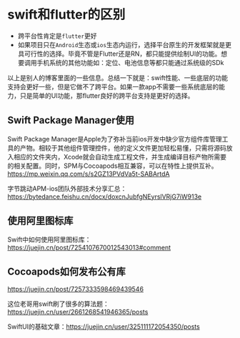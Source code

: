 # swift和flutter的区别

- 跨平台性肯定是`flutter`更好
- 如果项目只在`Android`生态或`ios`生态内运行，选择平台原生的开发框架就是更具可行性的选择。毕竟不管是Flutter还是RN，都只能提供绘制UI的功能。想要调用手机系统的其他功能如：定位、电池信息等都只能通过系统级的SDk

以上是别人的博客里面的一些信息。总结一下就是：swift性能、一些底层的功能支持会更好一些，但是它做不了跨平台。如果一款app不需要一些系统底层的能力，只是简单的UI功能，那flutter良好的跨平台支持是更好的选择。


## Swift Package Manager使用
Swift Package Manager是Apple为了弥补当前ios开发中缺少官方组件库管理工具的产物。相较于其他组件管理控件，他的定义文件更加轻松易懂，只需将源码放入相应的文件夹内，Xcode就会自动生成工程文件，并生成编译目标产物所需要的相关配置。同时，SPM与Cocoapods相互兼容，可以在特性上提供互补。
https://mp.weixin.qq.com/s/s2GZ13PVdVa5t-SABArtdA

字节跳动APM-ios团队外部技术分享汇总：
https://bytedance.feishu.cn/docx/doxcnJubfgNEyrslVRjG7iW913e

## 使用阿里图标库
Swift中如何使用阿里图标库：https://juejin.cn/post/7254107670012543013#comment

## Cocoapods如何发布公有库
https://juejin.cn/post/7257333598469439546

这位老哥用swift刷了很多的算法题：https://juejin.cn/user/2661268541946365/posts

SwiftUI的基础文章：https://juejin.cn/user/325111172054350/posts